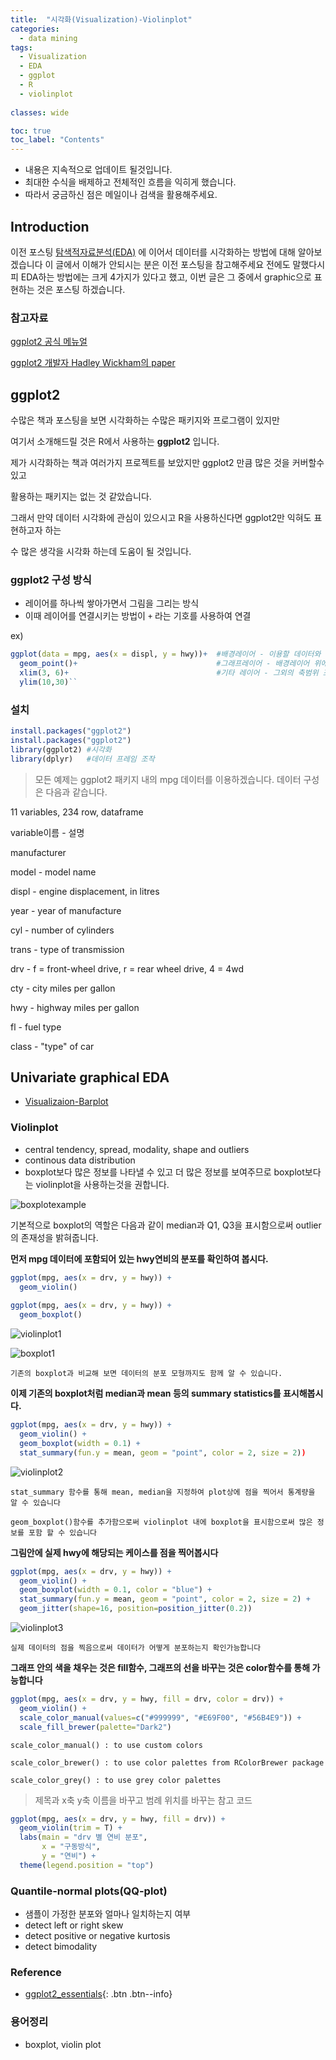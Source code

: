 ```yaml
---
title:  "시각화(Visualization)-Violinplot"
categories:
  - data mining
tags:
  - Visualization
  - EDA
  - ggplot
  - R
  - violinplot
  
classes: wide

toc: true
toc_label: "Contents"
---
```

* 내용은 지속적으로 업데이트 될것입니다.
* 최대한 수식을 배제하고 전체적인 흐름을 익히게 했습니다.
* 따라서 궁금하신 점은 메일이나 검색을 활용해주세요.

## Introduction
이전 포스팅 [탐색적자료분석(EDA)](https://greenjun.github.io/data%20mining/EDA/) 에 이어서
데이터를 시각화하는 방법에 대해 알아보겠습니다
이 글에서 이해가 안되시는 분은 이전 포스팅을 참고해주세요
전에도 말했다시피  EDA하는 방법에는 크게 4가지가 있다고 했고, 
이번 글은 그 중에서 graphic으로 표현하는 것은 포스팅 하겠습니다.

### 참고자료

[ggplot2 공식 메뉴얼](https://cloud.r-project.org/web/packages/ggplot2/ggplot2.pdf)

[ggplot2 개발자 Hadley Wickham의 paper](http://byrneslab.net/classes/biol607/readings/wickham_layered-grammar.pdf)


## ggplot2
수많은 책과 포스팅을 보면 시각화하는 수많은 패키지와 프로그램이 있지만

여기서 소개해드릴 것은 R에서 사용하는  **ggplot2** 입니다.

제가 시각화하는 책과 여러가지 프로젝트를 보았지만 ggplot2 만큼 많은 것을 커버할수있고 

활용하는 패키지는 없는 것 같았습니다.

그래서 만약 데이터 시각화에 관심이 있으시고 R을 사용하신다면 ggplot2만 익혀도 표현하고자 하는 

수 많은 생각을 시각화 하는데 도움이 될 것입니다.


### ggplot2 구성 방식
* 레이어를 하나씩 쌓아가면서 그림을 그리는 방식
* 이때 레이어를 연결시키는 방법이 `+` 라는 기호를 사용하여 연결

ex)
```R
ggplot(data = mpg, aes(x = displ, y = hwy))+  #배경레이어 - 이용할 데이터와 축을 명시한다.
  geom_point()+                               #그래프레이어 - 배경레이어 위에 어떤 그래프를 그릴지 선택한다.
  xlim(3, 6)+                                 #기타 레이어 - 그외의 축범위 조정 외 수많은 기능들을 실행한다.
  ylim(10,30)``
```

### 설치
```R
install.packages("ggplot2")
install.packages("ggplot2")
library(ggplot2) #시각화 
library(dplyr)   #데이터 프레임 조작
```
> 모든 예제는 ggplot2 패키지 내의 mpg 데이터를 이용하겠습니다. 데이터 구성은 다음과 같습니다.

11 variables, 234 row, dataframe

variable이름 - 설명

manufacturer

model - model name

displ - engine displacement, in litres

year - year of manufacture

cyl - number of cylinders

trans - type of transmission

drv - f = front-wheel drive, r = rear wheel drive, 4 = 4wd

cty - city miles per gallon

hwy - highway miles per gallon

fl - fuel type

class - "type" of car

## Univariate graphical EDA
* [Visualizaion-Barplot](https://greenjun.github.io/data%20mining/Visualizaion-Barplot/)

### Violinplot
* central tendency, spread, modality, shape and outliers
* continous data distribution
* boxplot보다 많은 정보를 나타낼 수 있고 더 많은 정보를 보여주므로 boxplot보다는 violinplot을 사용하는것을 권합니다.

![boxplotexample](/assets/images/boxplotexample.PNG)

기본적으로 boxplot의 역할은 다음과 같이 median과 Q1, Q3을 표시함으로써 outlier의 존재성을 밝혀줍니다.

**먼저 mpg 데이터에 포함되어 있는 hwy연비의 분포를 확인하여 봅시다.**

```R
ggplot(mpg, aes(x = drv, y = hwy)) +
  geom_violin()
  
ggplot(mpg, aes(x = drv, y = hwy)) +
  geom_boxplot()
```

![violinplot1](/assets/images/violinplot1.png)

![boxplot1](/assets/images/boxplot1.png)


`기존의 boxplot과 비교해 보면 데이터의 분포 모형까지도 함께 알 수 있습니다.`

**이제 기존의 boxplot처럼 median과 mean 등의 summary statistics를 표시해봅시다.**

```R
ggplot(mpg, aes(x = drv, y = hwy)) +
  geom_violin() +
  geom_boxplot(width = 0.1) +
  stat_summary(fun.y = mean, geom = "point", color = 2, size = 2))
```

![violinplot2](/assets/images/violinplot2.png)

`stat_summary 함수를 통해 mean, median을 지정하여 plot상에 점을 찍어서 통계량을 알 수 있습니다`

`geom_boxplot()함수를 추가함으로써 violinplot 내에 boxplot을 표시함으로써 많은 정보를 포함 할 수 있습니다`

**그림안에 실제 hwy에 해당되는 케이스를 점을 찍어봅시다**

```R
ggplot(mpg, aes(x = drv, y = hwy)) +
  geom_violin() +
  geom_boxplot(width = 0.1, color = "blue") +
  stat_summary(fun.y = mean, geom = "point", color = 2, size = 2) +
  geom_jitter(shape=16, position=position_jitter(0.2))
```

![violinplot3](/assets/images/violinplot3.png)

`실제 데이터의 점을 찍음으로써 데이터가 어떻게 분포하는지 확인가능합니다`

**그래프 안의 색을 채우는 것은 fill함수, 그래프의 선을 바꾸는 것은 color함수를 통해 가능합니다**

```R
ggplot(mpg, aes(x = drv, y = hwy, fill = drv, color = drv)) +
  geom_violin() +
  scale_color_manual(values=c("#999999", "#E69F00", "#56B4E9")) +
  scale_fill_brewer(palette="Dark2")
```

`scale_color_manual() : to use custom colors`

`scale_color_brewer() : to use color palettes from RColorBrewer package`

`scale_color_grey() : to use grey color palettes`

> 제목과 x축 y축 이름을 바꾸고 범례 위치를 바꾸는 참고 코드

```R
ggplot(mpg, aes(x = drv, y = hwy, fill = drv)) +
  geom_violin(trim = T) +
  labs(main = "drv 별 연비 분포",
       x = "구동방식",
       y = "연비") +
  theme(legend.position = "top")
```

### Quantile-normal plots(QQ-plot)
* 샘플이 가정한 분포와 얼마나 일치하는지 여부
* detect left or right skew
* detect positive or negative kurtosis
* detect bimodality

>
### Reference 
* [ggplot2_essentials](http://www.sthda.com/english/wiki/ggplot2-violin-plot-quick-start-guide-r-software-and-data-visualization){: .btn .btn--info}

>
### 용어정리 
* boxplot, violin plot
